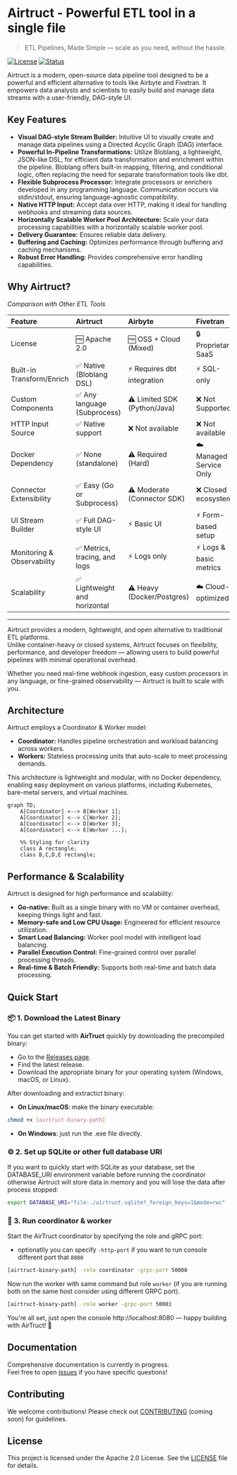 # Airtruct - Powerful ETL tool in a single file

> ETL Pipelines, Made Simple — scale as you need, without the hassle.

[![License](https://img.shields.io/badge/License-Apache%202.0-blue.svg)]() [![Status](https://img.shields.io/badge/Status-Early%20Development-orange.svg)]()

Airtruct is a modern, open-source data pipeline tool designed to be a powerful and efficient alternative to tools like Airbyte and Fivetran. It empowers data analysts and scientists to easily build and manage data streams with a user-friendly, DAG-style UI.

## Key Features

- **Visual DAG-style Stream Builder:** Intuitive UI to visually create and manage data pipelines using a Directed Acyclic Graph (DAG) interface.
- **Powerful In-Pipeline Transformations:** Utilize Bloblang, a lightweight, JSON-like DSL, for efficient data transformation and enrichment within the pipeline. Bloblang offers built-in mapping, filtering, and conditional logic, often replacing the need for separate transformation tools like dbt.
- **Flexible Subprocess Processor:** Integrate processors or enrichers developed in any programming language. Communication occurs via stdin/stdout, ensuring language-agnostic compatibility.
- **Native HTTP Input:** Accept data over HTTP, making it ideal for handling webhooks and streaming data sources.
- **Horizontally Scalable Worker Pool Architecture:** Scale your data processing capabilities with a horizontally scalable worker pool.
- **Delivery Guarantee:** Ensures reliable data delivery.
- **Buffering and Caching:** Optimizes performance through buffering and caching mechanisms.
- **Robust Error Handling:** Provides comprehensive error handling capabilities.

## Why Airtruct?

_Comparison with Other ETL Tools_

| Feature                    | Airtruct                      | Airbyte                      | Fivetran                |
| :------------------------- | :---------------------------- | :--------------------------- | :---------------------- |
| License                    | 🆓 Apache 2.0                 | 🆓 OSS + Cloud (Mixed)       | 🔒 Proprietary SaaS     |
| Built-in Transform/Enrich  | ✅ Native (Bloblang DSL)      | ⚡ Requires dbt integration  | ⚡ SQL-only             |
| Custom Components          | ✅ Any language (Subprocess)  | ⚠️ Limited SDK (Python/Java) | ❌ Not Supported        |
| HTTP Input Source          | ✅ Native support             | ❌ Not available             | ❌ Not available        |
| Docker Dependency          | ✅ None (standalone)          | ⚠️ Required (Hard)           | ☁️ Managed Service Only |
| Connector Extensibility    | ✅ Easy (Go or Subprocess)    | ⚠️ Moderate (Connector SDK)  | ❌ Closed ecosystem     |
| UI Stream Builder          | ✅ Full DAG-style UI          | ⚡ Basic UI                  | ⚡ Form-based setup     |
| Monitoring & Observability | ✅ Metrics, tracing, and logs | ⚡ Logs only                 | ⚡ Logs & basic metrics |
| Scalability                | ✅ Lightweight and horizontal | ⚠️ Heavy (Docker/Postgres)   | ☁️ Cloud-optimized      |

---

Airtruct provides a modern, lightweight, and open alternative to traditional ETL platforms.  
Unlike container-heavy or closed systems, Airtruct focuses on flexibility, performance, and developer freedom — allowing users to build powerful pipelines with minimal operational overhead.

Whether you need real-time webhook ingestion, easy custom processors in any language, or fine-grained observability — Airtruct is built to scale with you.

## Architecture

Airtruct employs a Coordinator & Worker model:

- **Coordinator:** Handles pipeline orchestration and workload balancing across workers.
- **Workers:** Stateless processing units that auto-scale to meet processing demands.

This architecture is lightweight and modular, with no Docker dependency, enabling easy deployment on various platforms, including Kubernetes, bare-metal servers, and virtual machines.

```mermaid
graph TD;
    A[Coordinator] <--> B[Worker 1];
    A[Coordinator] <--> C[Worker 2];
    A[Coordinator] <--> D[Worker 3];
    A[Coordinator] <--> E[Worker ...];

    %% Styling for clarity
    class A rectangle;
    class B,C,D,E rectangle;

```

## Performance & Scalability

Airtruct is designed for high performance and scalability:

- **Go-native:** Built as a single binary with no VM or container overhead, keeping things light and fast.
- **Memory-safe and Low CPU Usage:** Engineered for efficient resource utilization.
- **Smart Load Balancing:** Worker pool model with intelligent load balancing.
- **Parallel Execution Control:** Fine-grained control over parallel processing threads.
- **Real-time & Batch Friendly:** Supports both real-time and batch data processing.

## Quick Start

### 📦 1. Download the Latest Binary

You can get started with **AirTruct** quickly by downloading the precompiled binary:

- Go to the [Releases page](https://github.com/sananguliyev/airtruct/releases).
- Find the latest release.
- Download the appropriate binary for your operating system (Windows, macOS, or Linux).

After downloading and extractict binary:

- **On Linux/macOS**: make the binary executable:
```bash
chmod +x [airtruct-binary-path]
```
- **On Windows**: just run the .exe file directly.

### ⚙️ 2. Set up SQLite or other full database URI
If you want to quickly start with SQLite as your database, set the DATABASE_URI environment variable before running the coordinator otherwise Airtruct will store data in memory and you will lose the data after process stopped:
```bash
export DATABASE_URI="file:./airtruct.sqlite?_foreign_keys=1&mode=rwc"
```

### 🚀 3. Run coordinator & worker
Start the AirTruct coordinator by specifying the role and gRPC port:
 - optionatlly you can specify `-http-port` if you want to run console different port that `8080`
```bash
[airtruct-binary-path] -role coordinator -grpc-port 50000
```

Now run the worker with same command but role `worker` (if you are running both on the same host consider using different GRPC port).
```bash
[airtruct-binary-path] -role worker -grpc-port 50001
```

You're all set, just open the console http://localhost:8080 — happy building with AirTruct! 🎉
  
## Documentation

Comprehensive documentation is currently in progress.  
Feel free to open [issues](https://github.com/sananguliyev/airtruct/issues) if you have specific questions!

## Contributing

We welcome contributions! Please check out [CONTRIBUTING](CONTRIBUTING) (coming soon) for guidelines.

## License

This project is licensed under the Apache 2.0 License. See the [LICENSE](LICENSE) file for details.
